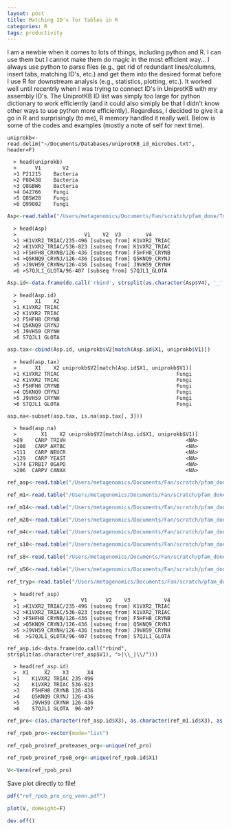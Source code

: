 ```yaml
---
layout: post
title: Matching ID's for Tables in R
categories: R
tags: productivity  
---
```

I am a newbie when it comes to lots of things, including python and R. I can use them but I cannot make them do magic in the most efficient way... I always use python to parse files (e.g., get rid of redundant lines/columns, insert tabs, matching ID's, etc.) and get them into the desired format before I use R for downstream analysis (e.g., statistics, plotting, etc.). It worked well until recentrly when I was trying to connect ID's in UniprotKB with my assembly ID's. The UniprotKB ID list was simply too large for python dictionary to work efficiently (and it could also simiply be that I didn't know other ways to use python more efficiently). Regardless, I decided to give it a go in R and surprisingly (to me), R memory handled it really well. Below is some of the codes and examples (mostly a note of self for next time). 

<!--more-->

~~~
uniprokb<-read.delim("~/Documents/Databases/uniprotKB_id_microbes.txt", header=F)
~~~
      > head(uniprokb)
      >      V1       V2   
      >1 P21215    Bacteria   
      >2 P80438    Bacteria   
      >3 Q8GBW6    Bacteria   
      >4 O42766    Fungi   
      >5 Q8SW28    Fungi   
      >6 Q99002    Fungi   

```R
Asp<-read.table("/Users/metagenomics/Documents/Fan/scratch/pfam_done/ToAnalyze/Asp/ref_aligned.faa.ref.list", header=F, sep=" ")
```
      > head(Asp)
      >                      V1    V2  V3        V4    
      >1 >K1VXR2_TRIAC/235-496 [subseq from] K1VXR2_TRIAC   
      >2 >K1VXR2_TRIAC/536-823 [subseq from] K1VXR2_TRIAC   
      >3 >F5HFH8_CRYNB/126-436 [subseq from] F5HFH8_CRYNB   
      >4 >Q5KNQ9_CRYNJ/126-436 [subseq from] Q5KNQ9_CRYNJ    
      >5 >J9VH59_CRYNH/126-436 [subseq from] J9VH59_CRYNH   
      >6 >S7QJL1_GLOTA/96-407 [subseq from] S7QJL1_GLOTA   


```R
Asp.id<-data.frame(do.call('rbind', strsplit(as.character(Asp$V4), '_', fixed=T)))
```

      > head(Asp.id)
      >      X1    X2  
      >1 K1VXR2 TRIAC   
      >2 K1VXR2 TRIAC   
      >3 F5HFH8 CRYNB   
      >4 Q5KNQ9 CRYNJ    
      >5 J9VH59 CRYNH   
      >6 S7QJL1 GLOTA   

```R
asp.tax<-cbind(Asp.id, uniprokb$V2[match(Asp.id$X1, uniprokb$V1)])   
```
      > head(asp.tax)
      >      X1    X2 uniprokb$V2[match(Asp.id$X1, uniprokb$V1)]   
      >1 K1VXR2 TRIAC                                      Fungi   
      >2 K1VXR2 TRIAC                                      Fungi   
      >3 F5HFH8 CRYNB                                      Fungi   
      >4 Q5KNQ9 CRYNJ                                      Fungi   
      >5 J9VH59 CRYNH                                      Fungi   
      >6 S7QJL1 GLOTA                                      Fungi  
 
~~~
asp.na<-subset(asp.tax, is.na(asp.tax[, 3]))
~~~

      > head(asp.na)
      >        X1    X2 uniprokb$V2[match(Asp.id$X1, uniprokb$V1)]
      >89    CARP TRIVH                                       <NA>
      >108   CARP ARTBC                                       <NA>
      >111   CARP NEUCR                                       <NA>
      >129   CARP YEAST                                       <NA>
      >174 E7RBI7 OGAPD                                       <NA>
      >206  CARPV CANAX                                       <NA>
 
```R
ref_asp<-read.table("/Users/metagenomics/Documents/Fan/scratch/pfam_done/ToAnalyze/Asp/ref_aligned.faa.ref.list", header=F, sep=" ")

ref_m1<-read.table("/Users/metagenomics/Documents/Fan/scratch/pfam_done/ToAnalyze/M1/ref_aligned.faa.ref.list", header=F, sep=" ")

ref_m14<-read.table("/Users/metagenomics/Documents/Fan/scratch/pfam_done/ToAnalyze/M14/ref_aligned.faa.ref.list", header=F, sep=" ")

ref_m28<-read.table("/Users/metagenomics/Documents/Fan/scratch/pfam_done/ToAnalyze/M28/ref_aligned.faa.ref.list", header=F, sep=" ")

ref_m4c<-read.table("/Users/metagenomics/Documents/Fan/scratch/pfam_done/ToAnalyze/M4_C/ref_aligned.faa.ref.list", header=F, sep=" ")

ref_s10<-read.table("/Users/metagenomics/Documents/Fan/scratch/pfam_done/ToAnalyze/S10/ref_aligned.faa.ref.list", header=F, sep=" ")

ref_s8<-read.table("/Users/metagenomics/Documents/Fan/scratch/pfam_done/ToAnalyze/S8/ref_aligned.faa.ref.list", header=F, sep=" ")

ref_u56<-read.table("/Users/metagenomics/Documents/Fan/scratch/pfam_done/ToAnalyze/U56/ref_aligned.faa.ref.list", header=F, sep=" ")

ref_tryp<-read.table("/Users/metagenomics/Documents/Fan/scratch/pfam_done/ToAnalyze/trypsin/ref_aligned.faa.ref.list", header=F, sep=" ")
```

      > head(ref_asp)
      >                     V1      V2    V3           V4
      >1 >K1VXR2_TRIAC/235-496 [subseq from] K1VXR2_TRIAC
      >2 >K1VXR2_TRIAC/536-823 [subseq from] K1VXR2_TRIAC
      >3 >F5HFH8_CRYNB/126-436 [subseq from] F5HFH8_CRYNB
      >4 >Q5KNQ9_CRYNJ/126-436 [subseq from] Q5KNQ9_CRYNJ
      >5 >J9VH59_CRYNH/126-436 [subseq from] J9VH59_CRYNH
      >6  >S7QJL1_GLOTA/96-407 [subseq from] S7QJL1_GLOTA

~~~
ref_asp.id<-data.frame(do.call("rbind", strsplit(as.character(ref_asp$V1), ">|\\_|\\/")))
~~~

      > head(ref_asp.id)
      >  X1     X2    X3      X4
      >1    K1VXR2 TRIAC 235-496
      >2    K1VXR2 TRIAC 536-823
      >3    F5HFH8 CRYNB 126-436
      >4    Q5KNQ9 CRYNJ 126-436
      >5    J9VH59 CRYNH 126-436
      >6    S7QJL1 GLOTA  96-407

```R
ref_pro<-c(as.character(ref_asp.id$X3), as.character(ref_m1.id$X3), as.character(ref_m14.id$X3), as.character(ref_m28.id$X3), as.character(ref_m4c.id$X3), as.character(ref_s10.id$X3), as.character(ref_s8.id$X3), as.character(ref_u56.id$X3), as.character(ref_tryp.id$X3))

ref_rpob_pro<-vector(mode="list")

ref_rpob_pro$ref_proteases_org<-unique(ref_pro)

ref_rpob_pro$ref_rpoB_org<-unique(ref_rpob.id$X1)

V<-Venn(ref_rpob_pro)
```

Save plot directly to file!   
```R
pdf("ref_rpob_pro_org_venn.pdf")

plot(V, doWeight=F)

dev.off()
```

